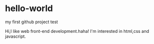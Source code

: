 # hello-world
my first github project test

Hi,I like web front-end development.haha!
I'm interested in html,css and javascript.
